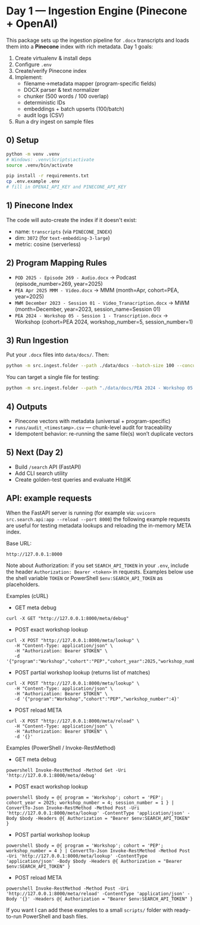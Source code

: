 # Day 1 — Ingestion Engine (Pinecone + OpenAI)

This package sets up the ingestion pipeline for `.docx` transcripts and loads
them into a **Pinecone** index with rich metadata. Day 1 goals:

1. Create virtualenv & install deps
1. Configure `.env`
1. Create/verify Pinecone index
1. Implement:
   - filename→metadata mapper (program-specific fields)
   - DOCX parser & text normalizer
   - chunker (500 words / 100 overlap)
   - deterministic IDs
   - embeddings + batch upserts (100/batch)
   - audit logs (CSV)
1. Run a dry ingest on sample files

## 0) Setup

```bash
python -m venv .venv
# Windows: .venv\Scripts\activate
source .venv/bin/activate

pip install -r requirements.txt
cp .env.example .env
# fill in OPENAI_API_KEY and PINECONE_API_KEY
```

## 1) Pinecone Index

The code will auto-create the index if it doesn't exist:

- name: `transcripts` (via `PINECONE_INDEX`)
- dim: `3072` (for `text-embedding-3-large`)
- metric: cosine (serverless)

## 2) Program Mapping Rules

- `POD 2025 - Episode 269 - Audio.docx` → Podcast (episode_number=269,
  year=2025)
- `PEA Apr 2025 MMM - Video.docx` → MMM (month=Apr, cohort=PEA, year=2025)
- `MWM December 2023 - Session 01 - Video_Tranacription.docx` → MWM
  (month=December, year=2023, session_name=Session 01)
- `PEA 2024 - Workshop 05 - Session 1 - Transcription.docx` → Workshop
  (cohort=PEA 2024, workshop_number=5, session_number=1)

## 3) Run Ingestion

Put your `.docx` files into `data/docs/`. Then:

```bash
python -m src.ingest.folder --path ./data/docs --batch-size 100 --concurrency 4
```

You can target a single file for testing:

```bash
python -m src.ingest.folder --path "./data/docs/PEA 2024 - Workshop 05 - Session 1 - Transcription.docx"
```

## 4) Outputs

- Pinecone vectors with metadata (universal + program-specific)
- `runs/audit_<timestamp>.csv` — chunk-level audit for traceability
- Idempotent behavior: re-running the same file(s) won’t duplicate vectors

## 5) Next (Day 2)

- Build `/search` API (FastAPI)
- Add CLI search utility
- Create golden-test queries and evaluate Hit@K

## API: example requests

When the FastAPI server is running (for example via:
`uvicorn src.search.api:app --reload --port 8000`) the following example
requests are useful for testing metadata lookups and reloading the in-memory
META index.

Base URL:

```
http://127.0.0.1:8000
```

Note about Authorization: if you set `SEARCH_API_TOKEN` in your `.env`, include
the header `Authorization: Bearer <token>` in requests. Examples below use the
shell variable `TOKEN` or PowerShell `$env:SEARCH_API_TOKEN` as placeholders.

Examples (cURL)

- GET meta debug

```
curl -X GET "http://127.0.0.1:8000/meta/debug"
```

- POST exact workshop lookup

```
curl -X POST "http://127.0.0.1:8000/meta/lookup" \
   -H "Content-Type: application/json" \
   -H "Authorization: Bearer $TOKEN" \
   -d '{"program":"Workshop","cohort":"PEP","cohort_year":2025,"workshop_number":4,"session_number":1}'
```

- POST partial workshop lookup (returns list of matches)

```
curl -X POST "http://127.0.0.1:8000/meta/lookup" \
   -H "Content-Type: application/json" \
   -H "Authorization: Bearer $TOKEN" \
   -d '{"program":"Workshop","cohort":"PEP","workshop_number":4}'
```

- POST reload META

```
curl -X POST "http://127.0.0.1:8000/meta/reload" \
   -H "Content-Type: application/json" \
   -H "Authorization: Bearer $TOKEN" \
   -d '{}'
```

Examples (PowerShell / Invoke-RestMethod)

- GET meta debug

`powershell Invoke-RestMethod -Method Get -Uri 'http://127.0.0.1:8000/meta/debug' `

- POST exact workshop lookup

`powershell $body = @{ program = 'Workshop'; cohort = 'PEP'; cohort_year = 2025; workshop_number = 4; session_number = 1 } | ConvertTo-Json Invoke-RestMethod -Method Post -Uri 'http://127.0.0.1:8000/meta/lookup' -ContentType 'application/json' -Body $body -Headers @{ Authorization = "Bearer $env:SEARCH_API_TOKEN" } `

- POST partial workshop lookup

`powershell $body = @{ program = 'Workshop'; cohort = 'PEP'; workshop_number = 4 } | ConvertTo-Json Invoke-RestMethod -Method Post -Uri 'http://127.0.0.1:8000/meta/lookup' -ContentType 'application/json' -Body $body -Headers @{ Authorization = "Bearer $env:SEARCH_API_TOKEN" } `

- POST reload META

`powershell Invoke-RestMethod -Method Post -Uri 'http://127.0.0.1:8000/meta/reload' -ContentType 'application/json' -Body '{}' -Headers @{ Authorization = "Bearer $env:SEARCH_API_TOKEN" } `

If you want I can add these examples to a small `scripts/` folder with
ready-to-run PowerShell and bash files.
